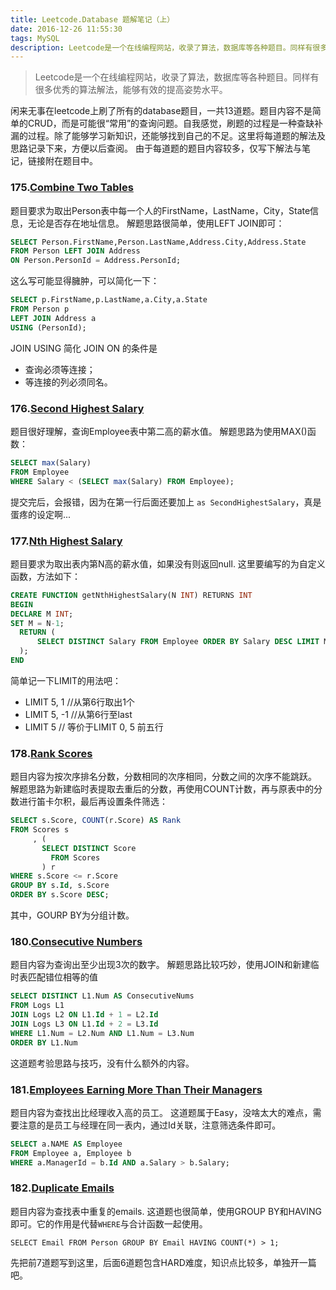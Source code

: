 ```yaml
---
title: Leetcode.Database 题解笔记（上）
date: 2016-12-26 11:55:30
tags: MySQL
description: Leetcode是一个在线编程网站，收录了算法，数据库等各种题目。同样有很多优秀的算法解法，能够有效的提高姿势水平。
---
```

>Leetcode是一个在线编程网站，收录了算法，数据库等各种题目。同样有很多优秀的算法解法，能够有效的提高姿势水平。

闲来无事在leetcode上刷了所有的database题目，一共13道题。题目内容不是简单的CRUD，而是可能很“常用”的查询问题。自我感觉，刷题的过程是一种查缺补漏的过程。除了能够学习新知识，还能够找到自己的不足。这里将每道题的解法及思路记录下来，方便以后查阅。
由于每道题的题目内容较多，仅写下解法与笔记，链接附在题目中。

### 175.[Combine Two Tables](https://leetcode.com/problems/combine-two-tables/)
题目要求为取出Person表中每一个人的FirstName，LastName，City，State信息，无论是否存在地址信息。
解题思路很简单，使用LEFT JOIN即可：
```sql
SELECT Person.FirstName,Person.LastName,Address.City,Address.State
FROM Person LEFT JOIN Address 
ON Person.PersonId = Address.PersonId;
```
这么写可能显得臃肿，可以简化一下：
```sql
SELECT p.FirstName,p.LastName,a.City,a.State
FROM Person p 
LEFT JOIN Address a
USING (PersonId);
```
JOIN USING 简化 JOIN ON 的条件是

* 查询必须等连接；
* 等连接的列必须同名。

### 176.[Second Highest Salary](https://leetcode.com/problems/second-highest-salary/)
题目很好理解，查询Employee表中第二高的薪水值。
解题思路为使用MAX()函数：
```sql
SELECT max(Salary)
FROM Employee
WHERE Salary < (SELECT max(Salary) FROM Employee);
```
提交完后，会报错，因为在第一行后面还要加上 `as SecondHighestSalary`，真是蛋疼的设定啊...

### 177.[Nth Highest Salary](https://leetcode.com/problems/nth-highest-salary/)
题目要求为取出表内第N高的薪水值，如果没有则返回null.
这里要编写的为自定义函数，方法如下：
```sql
CREATE FUNCTION getNthHighestSalary(N INT) RETURNS INT
BEGIN
DECLARE M INT;
SET M = N-1;
  RETURN (
      SELECT DISTINCT Salary FROM Employee ORDER BY Salary DESC LIMIT M, 1
  );
END
```
简单记一下LIMIT的用法吧：

* LIMIT 5, 1 //从第6行取出1个
* LIMIT 5, -1 //从第6行至last
* LIMIT 5 // 等价于LIMIT 0, 5 前五行

### 178.[Rank Scores](https://leetcode.com/problems/rank-scores/)
题目内容为按次序排名分数，分数相同的次序相同，分数之间的次序不能跳跃。
解题思路为新建临时表提取去重后的分数，再使用COUNT计数，再与原表中的分数进行笛卡尔积，最后再设置条件筛选：
```sql
SELECT s.Score, COUNT(r.Score) AS Rank
FROM Scores s
     , (
       SELECT DISTINCT Score
         FROM Scores
       ) r
WHERE s.Score <= r.Score
GROUP BY s.Id, s.Score
ORDER BY s.Score DESC;
```
其中，GOURP BY为分组计数。

### 180.[Consecutive Numbers](https://leetcode.com/problems/consecutive-numbers/)
题目内容为查询出至少出现3次的数字。
解题思路比较巧妙，使用JOIN和新建临时表匹配错位相等的值
```sql
SELECT DISTINCT L1.Num AS ConsecutiveNums
FROM Logs L1
JOIN Logs L2 ON L1.Id + 1 = L2.Id
JOIN Logs L3 ON L1.Id + 2 = L3.Id
WHERE L1.Num = L2.Num AND L1.Num = L3.Num
ORDER BY L1.Num
```
这道题考验思路与技巧，没有什么额外的内容。

### 181.[Employees Earning More Than Their Managers](https://leetcode.com/problems/employees-earning-more-than-their-managers/)
题目内容为查找出比经理收入高的员工。
这道题属于Easy，没啥太大的难点，需要注意的是员工与经理在同一表内，通过Id关联，注意筛选条件即可。
```sql
SELECT a.NAME AS Employee 
FROM Employee a, Employee b 
WHERE a.ManagerId = b.Id AND a.Salary > b.Salary;
```

### 182.[Duplicate Emails](https://leetcode.com/problems/duplicate-emails/)
题目内容为查找表中重复的emails.
这道题也很简单，使用GROUP BY和HAVING 即可。它的作用是代替`WHERE`与合计函数一起使用。
```
SELECT Email FROM Person GROUP BY Email HAVING COUNT(*) > 1;
```

先把前7道题写到这里，后面6道题包含HARD难度，知识点比较多，单独开一篇吧。
